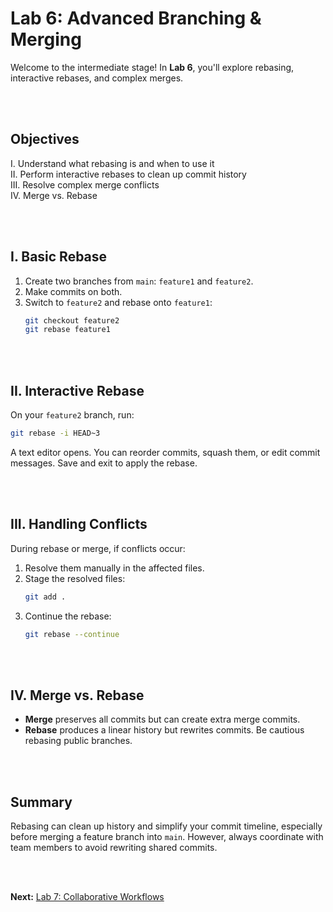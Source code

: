 # Lab 6: Advanced Branching & Merging

Welcome to the intermediate stage! In **Lab 6**, you'll explore rebasing, interactive rebases, and complex merges.

<br><br>

## Objectives

I. Understand what rebasing is and when to use it \
II. Perform interactive rebases to clean up commit history \
III. Resolve complex merge conflicts \
IV. Merge vs. Rebase

<br><br>
## I. Basic Rebase

1. Create two branches from `main`: `feature1` and `feature2`.
2. Make commits on both.
3. Switch to `feature2` and rebase onto `feature1`:
   ```bash
   git checkout feature2
   git rebase feature1
   ```

<br><br>
## II. Interactive Rebase

On your `feature2` branch, run:
```bash
git rebase -i HEAD~3
```

A text editor opens. You can reorder commits, squash them, or edit commit messages. Save and exit to apply the rebase.

<br><br>
## III. Handling Conflicts

During rebase or merge, if conflicts occur:

1. Resolve them manually in the affected files.
2. Stage the resolved files:
   ```bash
   git add .
   ```
3. Continue the rebase:
   ```bash
   git rebase --continue
   ```

<br><br>
## IV. Merge vs. Rebase

- **Merge** preserves all commits but can create extra merge commits.
- **Rebase** produces a linear history but rewrites commits. Be cautious rebasing public branches.

<br><br>
## Summary

Rebasing can clean up history and simplify your commit timeline, especially before merging a feature branch into `main`. However, always coordinate with team members to avoid rewriting shared commits.

<br><br>

**Next:** [Lab 7: Collaborative Workflows](07_collaborative_workflows.md)


